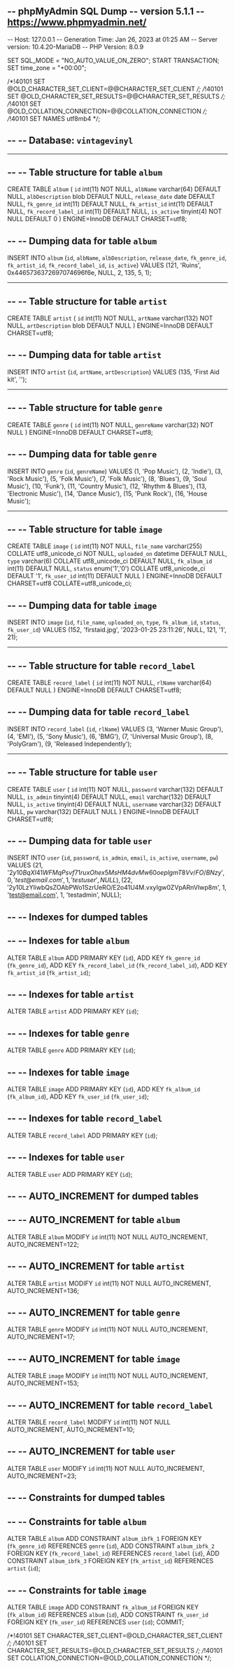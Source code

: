 -- phpMyAdmin SQL Dump
-- version 5.1.1
-- https://www.phpmyadmin.net/
--
-- Host: 127.0.0.1
-- Generation Time: Jan 26, 2023 at 01:25 AM
-- Server version: 10.4.20-MariaDB
-- PHP Version: 8.0.9

SET SQL_MODE = "NO_AUTO_VALUE_ON_ZERO";
START TRANSACTION;
SET time_zone = "+00:00";


/*!40101 SET @OLD_CHARACTER_SET_CLIENT=@@CHARACTER_SET_CLIENT */;
/*!40101 SET @OLD_CHARACTER_SET_RESULTS=@@CHARACTER_SET_RESULTS */;
/*!40101 SET @OLD_COLLATION_CONNECTION=@@COLLATION_CONNECTION */;
/*!40101 SET NAMES utf8mb4 */;

--
-- Database: `vintagevinyl`
--

-- --------------------------------------------------------

--
-- Table structure for table `album`
--

CREATE TABLE `album` (
  `id` int(11) NOT NULL,
  `albName` varchar(64) DEFAULT NULL,
  `albDescription` blob DEFAULT NULL,
  `release_date` date DEFAULT NULL,
  `fk_genre_id` int(11) DEFAULT NULL,
  `fk_artist_id` int(11) DEFAULT NULL,
  `fk_record_label_id` int(11) DEFAULT NULL,
  `is_active` tinyint(4) NOT NULL DEFAULT 0
) ENGINE=InnoDB DEFAULT CHARSET=utf8;

--
-- Dumping data for table `album`
--

INSERT INTO `album` (`id`, `albName`, `albDescription`, `release_date`, `fk_genre_id`, `fk_artist_id`, `fk_record_label_id`, `is_active`) VALUES
(121, 'Ruins', 0x4465736372697074696f6e, NULL, 2, 135, 5, 1);

-- --------------------------------------------------------

--
-- Table structure for table `artist`
--

CREATE TABLE `artist` (
  `id` int(11) NOT NULL,
  `artName` varchar(132) NOT NULL,
  `artDescription` blob DEFAULT NULL
) ENGINE=InnoDB DEFAULT CHARSET=utf8;

--
-- Dumping data for table `artist`
--

INSERT INTO `artist` (`id`, `artName`, `artDescription`) VALUES
(135, 'First Aid kit', '');

-- --------------------------------------------------------

--
-- Table structure for table `genre`
--

CREATE TABLE `genre` (
  `id` int(11) NOT NULL,
  `genreName` varchar(32) NOT NULL
) ENGINE=InnoDB DEFAULT CHARSET=utf8;

--
-- Dumping data for table `genre`
--

INSERT INTO `genre` (`id`, `genreName`) VALUES
(1, 'Pop Music'),
(2, 'Indie'),
(3, 'Rock Music'),
(5, 'Folk Music'),
(7, 'Folk Music'),
(8, 'Blues'),
(9, 'Soul Music'),
(10, 'Funk'),
(11, 'Country Music'),
(12, 'Rhythm & Blues'),
(13, 'Electronic Music'),
(14, 'Dance Music'),
(15, 'Punk Rock'),
(16, 'House Music');

-- --------------------------------------------------------

--
-- Table structure for table `image`
--

CREATE TABLE `image` (
  `id` int(11) NOT NULL,
  `file_name` varchar(255) COLLATE utf8_unicode_ci NOT NULL,
  `uploaded_on` datetime DEFAULT NULL,
  `type` varchar(6) COLLATE utf8_unicode_ci DEFAULT NULL,
  `fk_album_id` int(11) DEFAULT NULL,
  `status` enum('1','0') COLLATE utf8_unicode_ci DEFAULT '1',
  `fk_user_id` int(11) DEFAULT NULL
) ENGINE=InnoDB DEFAULT CHARSET=utf8 COLLATE=utf8_unicode_ci;

--
-- Dumping data for table `image`
--

INSERT INTO `image` (`id`, `file_name`, `uploaded_on`, `type`, `fk_album_id`, `status`, `fk_user_id`) VALUES
(152, 'firstaid.jpg', '2023-01-25 23:11:26', NULL, 121, '1', 21);

-- --------------------------------------------------------

--
-- Table structure for table `record_label`
--

CREATE TABLE `record_label` (
  `id` int(11) NOT NULL,
  `rlName` varchar(64) DEFAULT NULL
) ENGINE=InnoDB DEFAULT CHARSET=utf8;

--
-- Dumping data for table `record_label`
--

INSERT INTO `record_label` (`id`, `rlName`) VALUES
(3, 'Warner Music Group'),
(4, 'EMI'),
(5, 'Sony Music'),
(6, 'BMG'),
(7, 'Universal Music Group'),
(8, 'PolyGram'),
(9, 'Released Independently');

-- --------------------------------------------------------

--
-- Table structure for table `user`
--

CREATE TABLE `user` (
  `id` int(11) NOT NULL,
  `password` varchar(132) DEFAULT NULL,
  `is_admin` tinyint(4) DEFAULT NULL,
  `email` varchar(132) DEFAULT NULL,
  `is_active` tinyint(4) DEFAULT NULL,
  `username` varchar(32) DEFAULT NULL,
  `pw` varchar(132) DEFAULT NULL
) ENGINE=InnoDB DEFAULT CHARSET=utf8;

--
-- Dumping data for table `user`
--

INSERT INTO `user` (`id`, `password`, `is_admin`, `email`, `is_active`, `username`, `pw`) VALUES
(21, '$2y$10$BqXI41WFMqPsvf71ruxOhex5MsHM4dvMw60oeplgmT8Vv/FO/BNzy', 0, 'test@email.com', 1, 'testuser', NULL),
(22, '$2y$10$LzYliwbQsZOAbPWo1SzrUeRO/E2o41U4M.vxyIgw0ZVpARnVIwp8m', 1, 'test@email.com', 1, 'testadmin', NULL);

--
-- Indexes for dumped tables
--

--
-- Indexes for table `album`
--
ALTER TABLE `album`
  ADD PRIMARY KEY (`id`),
  ADD KEY `fk_genre_id` (`fk_genre_id`),
  ADD KEY `fk_record_label_id` (`fk_record_label_id`),
  ADD KEY `fk_artist_id` (`fk_artist_id`);

--
-- Indexes for table `artist`
--
ALTER TABLE `artist`
  ADD PRIMARY KEY (`id`);

--
-- Indexes for table `genre`
--
ALTER TABLE `genre`
  ADD PRIMARY KEY (`id`);

--
-- Indexes for table `image`
--
ALTER TABLE `image`
  ADD PRIMARY KEY (`id`),
  ADD KEY `fk_album_id` (`fk_album_id`),
  ADD KEY `fk_user_id` (`fk_user_id`);

--
-- Indexes for table `record_label`
--
ALTER TABLE `record_label`
  ADD PRIMARY KEY (`id`);

--
-- Indexes for table `user`
--
ALTER TABLE `user`
  ADD PRIMARY KEY (`id`);

--
-- AUTO_INCREMENT for dumped tables
--

--
-- AUTO_INCREMENT for table `album`
--
ALTER TABLE `album`
  MODIFY `id` int(11) NOT NULL AUTO_INCREMENT, AUTO_INCREMENT=122;

--
-- AUTO_INCREMENT for table `artist`
--
ALTER TABLE `artist`
  MODIFY `id` int(11) NOT NULL AUTO_INCREMENT, AUTO_INCREMENT=136;

--
-- AUTO_INCREMENT for table `genre`
--
ALTER TABLE `genre`
  MODIFY `id` int(11) NOT NULL AUTO_INCREMENT, AUTO_INCREMENT=17;

--
-- AUTO_INCREMENT for table `image`
--
ALTER TABLE `image`
  MODIFY `id` int(11) NOT NULL AUTO_INCREMENT, AUTO_INCREMENT=153;

--
-- AUTO_INCREMENT for table `record_label`
--
ALTER TABLE `record_label`
  MODIFY `id` int(11) NOT NULL AUTO_INCREMENT, AUTO_INCREMENT=10;

--
-- AUTO_INCREMENT for table `user`
--
ALTER TABLE `user`
  MODIFY `id` int(11) NOT NULL AUTO_INCREMENT, AUTO_INCREMENT=23;

--
-- Constraints for dumped tables
--

--
-- Constraints for table `album`
--
ALTER TABLE `album`
  ADD CONSTRAINT `album_ibfk_1` FOREIGN KEY (`fk_genre_id`) REFERENCES `genre` (`id`),
  ADD CONSTRAINT `album_ibfk_2` FOREIGN KEY (`fk_record_label_id`) REFERENCES `record_label` (`id`),
  ADD CONSTRAINT `album_ibfk_3` FOREIGN KEY (`fk_artist_id`) REFERENCES `artist` (`id`);

--
-- Constraints for table `image`
--
ALTER TABLE `image`
  ADD CONSTRAINT `fk_album_id` FOREIGN KEY (`fk_album_id`) REFERENCES `album` (`id`),
  ADD CONSTRAINT `fk_user_id` FOREIGN KEY (`fk_user_id`) REFERENCES `user` (`id`);
COMMIT;

/*!40101 SET CHARACTER_SET_CLIENT=@OLD_CHARACTER_SET_CLIENT */;
/*!40101 SET CHARACTER_SET_RESULTS=@OLD_CHARACTER_SET_RESULTS */;
/*!40101 SET COLLATION_CONNECTION=@OLD_COLLATION_CONNECTION */;
